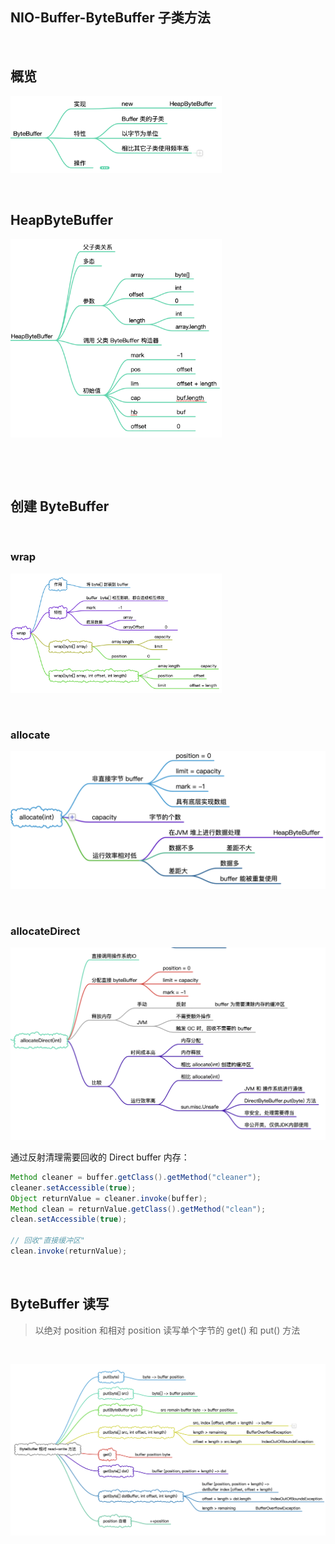 ## NIO-Buffer-ByteBuffer 子类方法

&nbsp;

## 概览

<img src="images/nio-buffer-bytebuffer-overview.png" alt="nio-buffer-bytebuffer" style="zoom:33%;" />

&nbsp;

## HeapByteBuffer

<img src="images/nio-buffer-bytebuffer-heapbytebuffer.png" alt="nio-buffer-bytebuffer-heapbytebuffer" style="zoom:33%;" />

&nbsp;

&nbsp;

## 创建 ByteBuffer

&nbsp;

### wrap

<img src="images/nio-buffer-bytebuffer-wrap.png" alt="wrap" style="zoom:33%;" />

&nbsp;

### allocate

![nio-buffer-bytebuffer-allocate](images/nio-buffer-bytebuffer-allocate.png)

&nbsp;

### allocateDirect

![allocateDirect](images/nio-buffer-bytebuffer-create-allocate-direct.png)

通过反射清理需要回收的 Direct buffer 内存： 

```java
Method cleaner = buffer.getClass().getMethod("cleaner");
cleaner.setAccessible(true);
Object returnValue = cleaner.invoke(buffer);
Method clean = returnValue.getClass().getMethod("clean");
clean.setAccessible(true);

// 回收"直接缓冲区"
clean.invoke(returnValue);
```

&nbsp;

## ByteBuffer 读写 

>  以绝对 position 和相对 position 读写单个字节的 get() 和 put() 方法

&nbsp;

![相对 read-write 方法](images/nio-buffer-bytebuffer-r-rw.png)

&nbsp;

